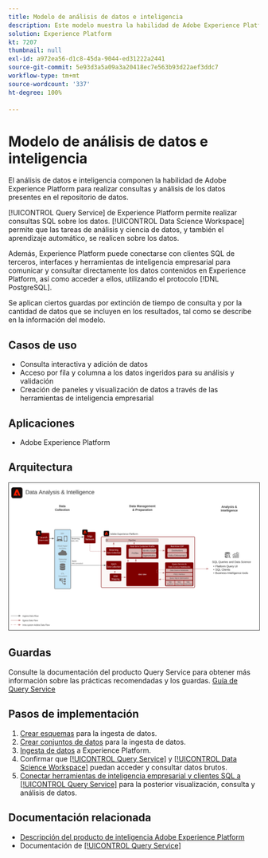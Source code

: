 ```yaml
---
title: Modelo de análisis de datos e inteligencia
description: Este modelo muestra la habilidad de Adobe Experience Platform para realizar consultas y análisis de los datos presentes en el repositorio de datos.
solution: Experience Platform
kt: 7207
thumbnail: null
exl-id: a972ea56-d1c8-45da-9044-ed31222a2441
source-git-commit: 5e93d3a5a09a3a20418ec7e563b93d22aef3ddc7
workflow-type: tm+mt
source-wordcount: '337'
ht-degree: 100%

---
```


# Modelo de análisis de datos e inteligencia

El análisis de datos e inteligencia componen la habilidad de Adobe Experience Platform para realizar consultas y análisis de los datos presentes en el repositorio de datos.

[!UICONTROL Query Service] de Experience Platform permite realizar consultas SQL sobre los datos. [!UICONTROL Data Science Workspace] permite que las tareas de análisis y ciencia de datos, y también el aprendizaje automático, se realicen sobre los datos.

Además, Experience Platform puede conectarse con clientes SQL de terceros, interfaces y herramientas de inteligencia empresarial para comunicar y consultar directamente los datos contenidos en Experience Platform, así como acceder a ellos, utilizando el protocolo [!DNL PostgreSQL].

Se aplican ciertos guardas por extinción de tiempo de consulta y por la cantidad de datos que se incluyen en los resultados, tal como se describe en la información del modelo.

## Casos de uso

* Consulta interactiva y adición de datos
* Acceso por fila y columna a los datos ingeridos para su análisis y validación
* Creación de paneles y visualización de datos a través de las herramientas de inteligencia empresarial

## Aplicaciones

* Adobe Experience Platform

## Arquitectura

<img src="assets/data_exploration.svg" alt="Arquitectura de referencia para el modelo de análisis de datos empresariales y creación de informes" style="border:1px solid #4a4a4a" />

## Guardas

Consulte la documentación del producto Query Service para obtener más información sobre las prácticas recomendadas y los guardas.
[Guía de Query Service](https://experienceleague.adobe.com/docs/experience-platform/query/best-practices/writing-queries.html?lang=es#best-practices)

## Pasos de implementación

1. [Crear esquemas](https://experienceleague.adobe.com/?recommended=ExperiencePlatform-D-1-2021.1.xdm) para la ingesta de datos.
1. [Crear conjuntos de datos](https://experienceleague.adobe.com/docs/platform-learn/tutorials/data-ingestion/create-datasets-and-ingest-data.html?lang=es) para la ingesta de datos.
1. [Ingesta de datos](https://experienceleague.adobe.com/?recommended=ExperiencePlatform-D-1-2020.1.dataingestion&amp;lang=es) a Experience Platform.
1. Confirmar que [[!UICONTROL Query Service]](https://experienceleague.adobe.com/docs/platform-learn/tutorials/queries/explore-data.html?lang=es) y [[!UICONTROL Data Science Workspace]](https://experienceleague.adobe.com/docs/platform-learn/tutorials/data-science-workspace/load-data-in-jupyterlab-notebooks.html?lang=es) puedan acceder y consultar datos brutos.
1. [Conectar herramientas de inteligencia empresarial y clientes SQL a [!UICONTROL Query Service]](https://experienceleague.adobe.com/?recommended=ExperiencePlatform-D-1-2021.1.qsvc.dash) para la posterior visualización, consulta y análisis de datos.

## Documentación relacionada

* [Descripción del producto de inteligencia Adobe Experience Platform](https://helpx.adobe.com/es/legal/product-descriptions/adobe-experience-platform-intelligence---product-description.html)
* Documentación de [[!UICONTROL Query Service]](https://experienceleague.adobe.com/docs/experience-platform/query/home.html?lang=es)

